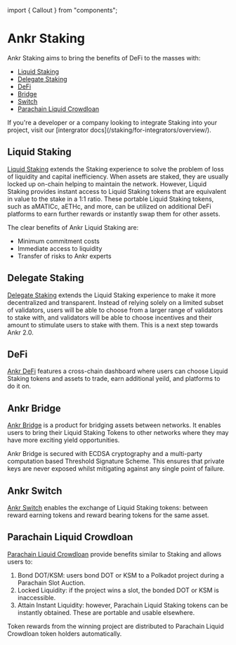 import { Callout } from "components";

# Ankr Staking
Ankr Staking aims to bring the benefits of DeFi to the masses with:
* [Liquid Staking](#liquid-staking) 
* [Delegate Staking](#delegate-staking)
* [DeFi](#defi)
* [Bridge](#bridge)
* [Switch](#ankr-switch)
* [Parachain Liquid Crowdloan](#parachain-liquid-crowdloan)

<Callout type="info">
If you're a developer or a company looking to integrate Staking into your project, visit our [intergrator docs](/staking/for-integrators/overview/).
</Callout>


## Liquid Staking
[Liquid Staking](/staking/liquid-staking/overview/) extends the Staking experience to solve the problem of loss of liquidity and capital inefficiency. 
When assets are staked, they are usually locked up on-chain helping to maintain the network. 
However, Liquid Staking provides instant access to Liquid Staking tokens that are equivalent in value to the stake in a 1:1 ratio. 
These portable Liquid Staking tokens, such as aMATICc, aETHc, and more, can be utilized on additional DeFi platforms to earn further rewards or instantly swap them for other assets.

The clear benefits of Ankr Liquid Staking are: 
* Minimum commitment costs
* Immediate access to liquidity
* Transfer of risks to Ankr experts

## Delegate Staking
[Delegate Staking](/staking/delegated-staking/ankr/overview/) extends the Liquid Staking experience to make it more decentralized and transparent. 
Instead of relying solely on a limited subset of validators, users will be able to choose from a larger range of validators to stake with, and validators will be able to choose incentives and their amount to stimulate users to stake with them.
This is a next step towards Ankr 2.0.


## DeFi
[Ankr DeFi](/staking/defi/overview/) features a cross-chain dashboard where users can choose Liquid Staking tokens and assets to trade, earn additional yeild, and platforms to do it on.


## Ankr Bridge
[Ankr Bridge](/staking/bridge/overview/) is a product for bridging assets between networks. 
It enables users to bring their Liquid Staking Tokens to other networks where they may have more exciting yield opportunities.

Ankr Bridge is secured with ECDSA cryptography and a multi-party computation based Threshold Signature Scheme. This ensures that private keys are never exposed whilst mitigating against any single point of failure.


## Ankr Switch
[Ankr Switch](/staking/switch/overview/) enables the exchange of Liquid Staking tokens: between reward earning tokens and reward bearing tokens for the same asset.


## Parachain Liquid Crowdloan
[Parachain Liquid Crowdloan](/staking/liquid-crowdloan/overview/) provide benefits similar to Staking and allows users to:
1. Bond DOT/KSM: users bond DOT or KSM to a Polkadot project during a Parachain Slot Auction. 
2. Locked Liquidity: if the project wins a slot, the bonded DOT or KSM is inaccessible.
3. Attain Instant Liquidity: however, Parachain Liquid Staking tokens can be instantly obtained. These are portable and usable elsewhere. 

Token rewards from the winning project are distributed to Parachain Liquid Crowdloan token holders automatically. 